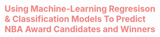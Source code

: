# <span style="color:lightcoral">Using Machine-Learning Regresison & Classification Models To Predict NBA Award Candidates and Winners
